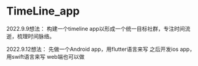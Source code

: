 # TimeLine_app
2022.9.9想法：
构建一个timeline app以形成一个统一目标社群，专注时间流逝，梳理时间脉络。

2022.9.12想法：
先做一个Android app，用flutter语言来写
之后开发ios app，用swift语言来写
web端也可以做
